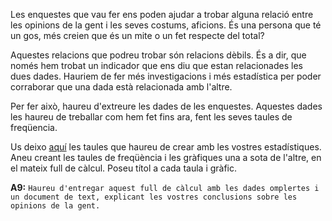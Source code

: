 Les enquestes que vau fer ens poden ajudar a trobar alguna relació entre les opinions de la gent i les seves costums, aficions. És una persona que té un gos, més creien que és un mite o un fet respecte del total?

Aquestes relacions que podreu trobar són relacions dèbils. És a dir, que només hem trobat un indicador que ens diu que estan relacionades les dues dades. Hauriem de fer més investigacions i més estadística per poder corraborar que una dada està relacionada amb l'altre. 

Per fer això, haureu d'extreure les dades de les enquestes. Aquestes dades les haureu de treballar com hem fet fins ara, fent les seves taules de freqüencia. 

Us deixo [aquí](ods/TaulesEnquestes.pdf) les taules que haureu de crear amb les vostres estadístiques. Aneu creant les taules de freqüència i les gràfiques una a sota de l'altre, en el mateix full de càlcul. Poseu títol a cada taula i gràfic. 

**A9:** `Haureu d'entregar aquest full de càlcul amb les dades omplertes i un document de text, explicant les vostres conclusions sobre les opinions de la gent.`
